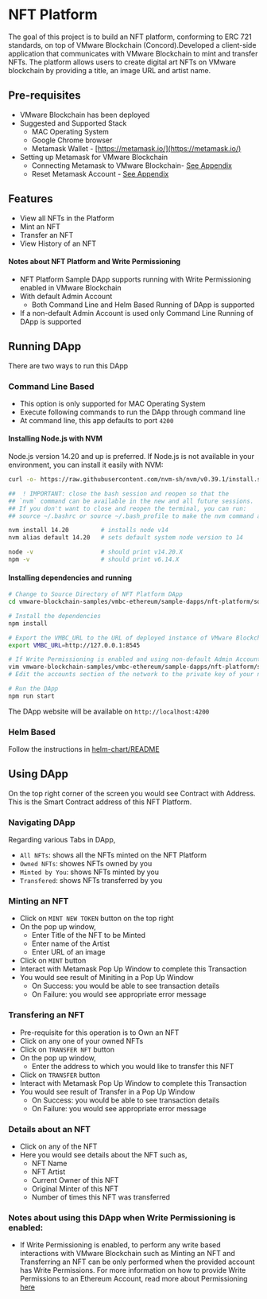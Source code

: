 # NFT Platform

The goal of this project is to build an NFT platform, conforming to ERC 721 standards,
on top of VMware Blockchain (Concord).Developed a client-side application that communicates
with VMware Blockchain to mint and transfer NFTs. The platform allows users to create digital art NFTs
on VMware blockchain by providing a title, an image URL and artist name.

## Pre-requisites
- VMware Blockchain has been deployed
- Suggested and Supported Stack
    - MAC Operating System
    - Google Chrome browser
    - Metamask Wallet - [https://metamask.io/](https://metamask.io/)
- Setting up Metamask for VMware Blockchain
   - Connecting Metamask to VMware Blockchain- [See Appendix](../../appendix.md#connecting-metamask-to-vmbc)
   - Reset Metamask Account - [See Appendix](../../appendix.md#connecting-metamask-to-vmbc)

## Features
- View all NFTs in the Platform
- Mint an NFT
- Transfer an NFT
- View History of an NFT

#### Notes about NFT Platform and Write Permissioning
- NFT Platform Sample DApp supports running with Write Permissioning enabled in VMware Blockchain
- With default Admin Account
   - Both Command Line and Helm Based Running of DApp is supported
- If a non-default Admin Account is used only Command Line Running of DApp is supported

## Running DApp
There are two ways to run this DApp

### Command Line Based
- This option is only supported for MAC Operating System
- Execute following commands to run the DApp through command line
- At command line, this app defaults to port `4200`

#### Installing Node.js with NVM

Node.js version 14.20 and up is preferred. If Node.js is not available in your environment,
you can install it easily with NVM:

```bash
curl -o- https://raw.githubusercontent.com/nvm-sh/nvm/v0.39.1/install.sh | bash

##  ! IMPORTANT: close the bash session and reopen so that the
## `nvm` command can be available in the new and all future sessions.
## If you don't want to close and reopen the terminal, you can run:
## source ~/.bashrc or source ~/.bash_profile to make the nvm command available

nvm install 14.20         # installs node v14
nvm alias default 14.20   # sets default system node version to 14

node -v                   # should print v14.20.X
npm -v                    # should print v6.14.X
```

#### Installing dependencies and running
```sh
# Change to Source Directory of NFT Platform DApp
cd vmware-blockchain-samples/vmbc-ethereum/sample-dapps/nft-platform/source/artemis

# Install the dependencies
npm install

# Export the VMBC_URL to the URL of deployed instance of VMware Blockchain
export VMBC_URL=http://127.0.0.1:8545

# If Write Permissioning is enabled and using non-default Admin Account
vim vmware-blockchain-samples/vmbc-ethereum/sample-dapps/nft-platform/source/artemis/hardhat.config.js
# Edit the accounts section of the network to the private key of your non-default admin account

# Run the DApp
npm run start
```

The DApp website will be available on `http://localhost:4200`

### Helm Based

Follow the instructions in [helm-chart/README](./helm-chart/README.md)

## Using DApp
On the top right corner of the screen you would see Contract with Address. This is the Smart Contract address of this NFT Platform.
### Navigating DApp
Regarding various Tabs in DApp,
- `All NFTs`: shows all the NFTs minted on the NFT Platform
- `Owned NFTs`: showes NFTs owned by you
- `Minted by You`: shows NFTs minted by you
- `Transfered`: shows NFTs transferred by you
### Minting an NFT
- Click on `MINT NEW TOKEN` button on the top right
- On the pop up window,
    - Enter Title of the NFT to be Minted
    - Enter name of the Artist
    - Enter URL of an image
- Click on `MINT` button
- Interact with Metamask Pop Up Window to complete this Transaction
- You would see result of Miniting in a Pop Up Window
    - On Success: you would be able to see transaction details
    - On Failure: you would see appropriate error message

### Transfering an NFT
- Pre-requisite for this operation is to Own an NFT
- Click on any one of your owned NFTs
- Click on `TRANSFER NFT` button
- On the pop up window,
    - Enter the address to which you would like to transfer this NFT
- Click on `TRANSFER` button
- Interact with Metamask Pop Up Window to complete this Transaction
- You would see result of Transfer in a Pop Up Window
    - On Success: you would be able to see transaction details
    - On Failure: you would see appropriate error message

### Details about an NFT
- Click on any of the NFT
- Here you would see details about the NFT such as,
    - NFT Name
    - NFT Artist
    - Current Owner of this NFT
    - Original Minter of this NFT
    - Number of times this NFT was transferred

### Notes about using this DApp when Write Permissioning is enabled:
- If Write Permissioning is enabled, to perform any write based interactions with VMware Blockchain such as Minting an NFT and Transferring an NFT can be only performed when the provided account has Write Permissions. For more information on how to provide Write Permissions to an Ethereum Account, read more about Permissioning [here](../../permissioning/README.md)
